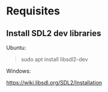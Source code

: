 # Requisites

## Install SDL2 dev libraries

Ubuntu:

>  sudo apt install libsdl2-dev

Windows:

https://wiki.libsdl.org/SDL2/Installation